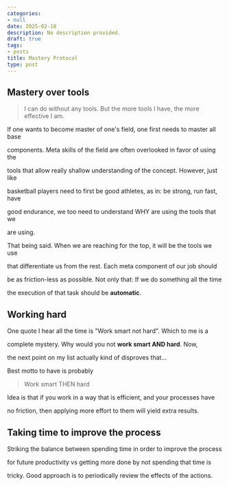 ```yaml
---
categories:
- null
date: 2025-02-18
description: No description provided.
draft: true
tags:
- posts
title: Mastery Protocol
type: post
---
```


## Mastery over tools

> I can do without any tools. But the more tools I have, the more effective I am.

If one wants to become master of one's field, one first needs to master all base

components. Meta skills of the field are often overlooked in favor of using the

tools that allow really shallow understanding of the concept. However, just like

basketball players need to first be good athletes, as in: be strong, run fast, have 

good endurance, we too need to understand WHY are using the tools that we 

are using.

That being said. When we are reaching for the top, it will be the tools we use

that differentiate us from the rest. Each meta component of our job should 

be as friction-less as possible. Not only that: If we do something all the time

the execution of that task should be **automatic**. 

## Working hard

One quote I hear all the time is "Work smart not hard". Which to me is a

complete mystery. Why would you not **work smart AND hard**. Now, 

the next point on my list actually kind of disproves that...

Best motto to have is probably

> Work smart THEN hard

Idea is that if you work in a way that is efficient, and your processes have 

no friction, then applying more effort to them will yield extra results.

## Taking time to improve the process

Striking the balance between spending time in order to improve the process

for future productivity vs getting more done by not spending that time is

tricky. Good approach is to periodically review the effects of the actions.
